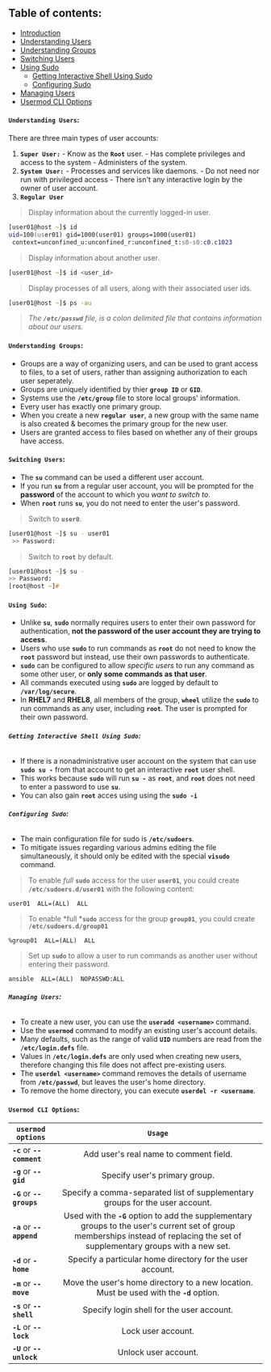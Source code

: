 ## **Table of contents**:
  - [Introduction](#introduction)
  - [Understanding Users](#understanding-users)
  - [Understanding Groups](#understanding-groups)
  - [Switching Users](#switching-users)
  - [Using Sudo](#using-sudo)
    - [Getting Interactive Shell Using Sudo](#getting-interactive-shell-using-sudo)
    - [Configuring Sudo](#configuring-sudo)
  - [Managing Users](#managing-users)
  - [Usermod CLI Options](#usermod-cli-options)

#### **`Understanding Users`:**
There are three main types of user accounts: 
  1. **`Super User:`** 
    - Know as the **`Root`** user.
    - Has complete privileges and access to the system
    - Administers of the system.
  2. **`System User:`**
    - Processes and services like daemons.
    - Do not need nor run with privileged access
    - There isn't any interactive login by the owner of user account.
  3. **`Regular User`**

> Display information about the currently logged-in user.

```zsh
[user01@host ~]$ id
uid=100(user01) gid=1000(user01) groups=1000(user01)
 context=unconfined_u:unconfined_r:unconfined_t:s0-s0:c0.c1023
 ```

> Display information about another user.

```zsh
[user01@host ~]$ id <user_id>
 ```

 > Display processes of all users, along with their associated user ids.

```zsh
[user01@host ~]$ ps -au
 ```
> *The **`/etc/passwd`** file, is a colon delimited file that contains information about our users.*

#### **`Understanding Groups`:**
- Groups are a way of organizing users, and can be used to grant access to files, to a set of users, rather than assigning authorization to each user seperately.
- Groups are uniquely identified by thier **`group ID`** or **`GID`**.
- Systems use the **`/etc/group`** file to store local groups' information.
- Every user has exactly one primary group. 
- When you create a new **`regular user`**, a new group with the same name is also created & becomes the primary group for the new user.
- Users are granted access to files based on whether any of their groups have access. 

#### **`Switching Users`:**

- The **`su`** command can be used a different user account.
- If you run **`su`** from a regular user account, you will be prompted for the **password** of the account to which you *want to switch to*. 
- When **`root`** runs **`su`**, you do not need to enter the user's password.

> Switch to **`user0`**.

```zsh
[user01@host ~]$ su - user01
 >> Password:
```
> Switch to **`root`** by default.

```zsh
[user01@host ~]$ su - 
>> Password:
[root@host ~]#
```

#### **`Using Sudo`:**

- Unlike **`su`**, **`sudo`** normally requires users to enter their own password for authentication, **not the password of the user account they are trying to access**. 
- Users who use **`sudo`** to run commands as **`root`** do not need to know the **`root`** password but instead, use their own passwords to authenticate.
- **`sudo`** can be configured to allow *specific users* to run any command as some other user, or **only some commands as that user**.
- All commands executed using **`sudo`** are logged by default to **`/var/log/secure`**.
- In **RHEL7** and **RHEL8**, all members of the group, **`wheel`** utilize the **`sudo`** to run commands as any user, including **`root`**. The user is prompted for their own password.

###### **`Getting Interactive Shell Using Sudo`:**
- If there is a nonadministrative user account on the system that can use **`sudo su -`** from that account to get an interactive **`root`** user shell. 
- This works because **`sudo`** will run **`su -`** as **`root`**, and **`root`** does not need to enter a password to use **`su`**.
- You can also gain **`root`** acces using using the **`sudo -i`** 

###### **`Configuring Sudo`:**
- The main configuration file for sudo is **`/etc/sudoers`**. 
- To mitigate issues regarding various admins editing the file simultaneously, it should only be edited with the special **`visudo`** command.

> To enable *full* **`sudo`** access for the user **`user01`**, you could create **`/etc/sudoers.d/user01`** with the following content:

```text
user01  ALL=(ALL)  ALL
```

> To enable *full ***`sudo`** access for the group **`group01`**, you could create **`/etc/sudoers.d/group01`**

```text
%group01  ALL=(ALL)  ALL
```

> Set up **`sudo`** to allow a user to run commands as another user without entering their password.

```text
ansible  ALL=(ALL)  NOPASSWD:ALL
```

###### **`Managing Users`:**
- To create a new user, you can use the **`useradd <username>`** command.
- Use the **`usermod`** command to modify an existing user's account details.
- Many defaults, such as the range of valid **`UID`** numbers are read from the **`/etc/login.defs`** file. 
- Values in **`/etc/login.defs`** are only used when creating new users, therefore changing this file does not affect pre-existing users.
- The **`userdel <username>`**  command removes the details of username from **`/etc/passwd`**, but leaves the user's home directory.
- To remove the home directory, you can execute **`userdel -r <username`**.


#### **`Usermod CLI Options`:**

|  **`usermod options`**         |     **`Usage`**                                                             | 
|--------------------------------|:---------------------------------------------------------------------------:|  
| **`-c`** or  **`--comment`**   | Add user's real name to comment field.                                      | 
| **`-g`** or  **`--gid `**      | Specify user's primary group.                                               |   
| **`-G`** or  **`--groups`**    | Specify a comma-separated list of supplementary groups for the user account.|
| **`-a`** or  **`--append`**    | Used with the **`-G`** option to add the supplementary groups to the user's current set of group memberships instead of replacing the set of supplementary groups with a new set.          | 
| **`-d`** or  **`-home`**       | Specify a particular home directory for the user account. | 
| **`-m`** or  **`--move`**      | Move the user's home directory to a new location. Must be used with the **`-d`** option.| 
| **`-s`** or  **`--shell`**     | Specify login shell for the user account.                                   |   
| **`-L`** or   **`--lock`**     | Lock user account.                                                          |
| **`-U`** or **`--unlock`**     | Unlock user account.                                                         















